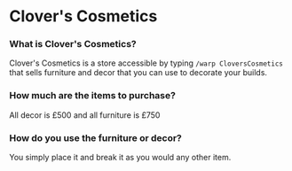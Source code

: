 # Clover's Cosmetics

### What is Clover's Cosmetics?

Clover's Cosmetics is a store accessible by typing `/warp CloversCosmetics` that sells furniture and decor that you can use to decorate your builds.

### How much are the items to purchase?

All decor is £500 and all furniture is £750

### How do you use the furniture or decor?

You simply place it and break it as you would any other item.
